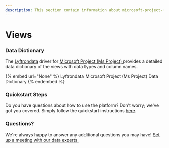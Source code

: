 ```yaml
---
description: This section contain information about microsoft-project-(ms-project) connector views information
---
```


# Views

### Data Dictionary

The [Lyftrondata](https://www.lyftrondata.com/) driver for [Microsoft Project (Ms Project)](None/)[ ](https://www.lyftrondata.com/integration/microsoft-project-(ms-project)/)provides a detailed data dictionary of the views with data types and column names.

{% embed url="None" %}
Lyftrondata Microsoft Project (Ms Project) Data Dictionary
{% endembed %}

### Quickstart Steps

Do you have questions about how to use the platform? Don't worry; we've got you covered. Simply follow the quickstart instructions [here](../README.md).

### Questions? <a href="#questions" id="questions"></a>

We're always happy to answer any additional questions you may have! [Set up a meeting with our data experts.](https://www.lyftrondata.com/book-a-meeting/)


